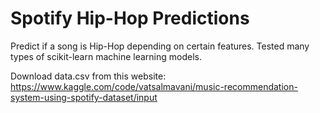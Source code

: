 # Spotify Hip-Hop Predictions

Predict if a song is Hip-Hop depending on certain features. Tested many types of scikit-learn machine learning models.

Download data.csv from this website: https://www.kaggle.com/code/vatsalmavani/music-recommendation-system-using-spotify-dataset/input

